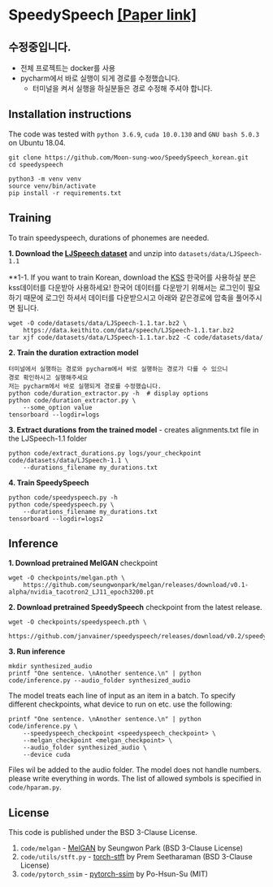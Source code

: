 # SpeedySpeech [[Paper link]](https://arxiv.org/pdf/2008.03802.pdf)

## 수정중입니다.
- 전체 프로젝트는 docker를 사용
- pycharm에서 바로 실행이 되게 경로를 수정했습니다.
    - 터미널을 켜서 실행을 하실분들은 경로 수정해 주셔야 합니다.

## Installation instructions
The code was tested with `python 3.6.9`, `cuda 10.0.130` and `GNU bash 5.0.3` on Ubuntu 18.04.

```
git clone https://github.com/Moon-sung-woo/SpeedySpeech_korean.git
cd speedyspeech

python3 -m venv venv
source venv/bin/activate
pip install -r requirements.txt
```

## Training
To train speedyspeech, durations of phonemes are needed.

**1. Download the [LJSpeech dataset](https://keithito.com/LJ-Speech-Dataset/)** and unzip into `datasets/data/LJSpeech-1.1`

**1-1. If you want to train Korean, download the [KSS](https://www.kaggle.com/bryanpark/korean-single-speaker-speech-dataset/data)
한국어를 사용하실 분은 kss데이터를 다운받아 사용하세요!
한국어 데이터를 다운받기 위해서는 로그인이 필요하기 때문에 로그인 하셔서 데이터를 다운받으시고
아래와 같은경로에 압축을 풀어주시면 됩니다.
```
wget -O code/datasets/data/LJSpeech-1.1.tar.bz2 \
    https://data.keithito.com/data/speech/LJSpeech-1.1.tar.bz2
tar xjf code/datasets/data/LJSpeech-1.1.tar.bz2 -C code/datasets/data/
```
**2. Train the duration extraction model**
```
터미널에서 실행하는 경로와 pycharm에서 바로 실행하는 경로가 다를 수 있으니
경로 확인하시고 실행해주세요
저는 pycharm에서 바로 실행되게 경로를 수정했습니다.
python code/duration_extractor.py -h  # display options
python code/duration_extractor.py \
    --some_option value
tensorboard --logdir=logs
```
**3. Extract durations from the trained model** - creates alignments.txt file in the LJSpeech-1.1 folder
```
python code/extract_durations.py logs/your_checkpoint code/datasets/data/LJSpeech-1.1 \
    --durations_filename my_durations.txt
```
**4. Train SpeedySpeech**
```
python code/speedyspeech.py -h
python code/speedyspeech.py \
    --durations_filename my_durations.txt
tensorboard --logdir=logs2
```

## Inference
**1. Download pretrained MelGAN** checkpoint
```
wget -O checkpoints/melgan.pth \
    https://github.com/seungwonpark/melgan/releases/download/v0.1-alpha/nvidia_tacotron2_LJ11_epoch3200.pt 
```

**2. Download pretrained SpeedySpeech** checkpoint from the latest release.
```
wget -O checkpoints/speedyspeech.pth \
    https://github.com/janvainer/speedyspeech/releases/download/v0.2/speedyspeech.pth 
```

**3. Run inference**
```
mkdir synthesized_audio
printf "One sentence. \nAnother sentence.\n" | python code/inference.py --audio_folder synthesized_audio
```
The model treats each line of input as an item in a batch.
To specify different checkpoints, what device to run on etc. use the following:
```
printf "One sentence. \nAnother sentence.\n" | python code/inference.py \
    --speedyspeech_checkpoint <speedyspeech_checkpoint> \
    --melgan_checkpoint <melgan_checkpoint> \
    --audio_folder synthesized_audio \
    --device cuda
```

Files wil be added to the audio folder. The model does not handle numbers. please write everything in words.
The list of allowed symbols is specified in ```code/hparam.py```. 
## License
This code is published under the BSD 3-Clause License.
1. `code/melgan` - [MelGAN](https://github.com/seungwonpark/melgan) by Seungwon Park (BSD 3-Clause License)
2. `code/utils/stft.py` - [torch-stft](https://github.com/pseeth/torch-stft) by Prem Seetharaman (BSD 3-Clause License)
3. `code/pytorch_ssim` - [pytorch-ssim](https://github.com/Po-Hsun-Su/pytorch-ssim) by Po-Hsun-Su (MIT)
